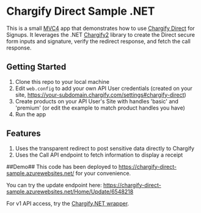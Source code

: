 Chargify Direct Sample .NET
==========================

This is a small [MVC4](http://www.asp.net/mvc) app that demonstrates how to use [Chargify Direct](http://docs.chargify.com/chargify-direct-introduction) for
Signups.  It leverages the .NET [Chargify2](https://github.com/kfrancis/Chargify2) library to create the Direct secure form inputs and signature, verify the redirect response, and fetch the call response.

Getting Started
---------------

1. Clone this repo to your local machine
2. Edit `web.config` to add your own API User credentials (created on your site, https://your-subdomain.chargify.com/settings#chargify-direct)
3. Create products on your API User's Site with handles 'basic' and 'premium' (or edit the example to match product handles you have)
4. Run the app

Features
---------------

1. Uses the transparent redirect to post sensitive data directly to Chargify
2. Uses the Call API endpoint to fetch information to display a receipt

##Demo##
This code has been deployed to https://chargify-direct-sample.azurewebsites.net/ for your convenience.

You can try the update endpoint here: https://chargify-direct-sample.azurewebsites.net/Home/Update/6548218

For v1 API access, try the [Chargify.NET wrapper](http://chargify.codeplex.com).